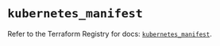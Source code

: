 # `kubernetes_manifest`

Refer to the Terraform Registry for docs: [`kubernetes_manifest`](https://registry.terraform.io/providers/hashicorp/kubernetes/2.33.0/docs/resources/manifest).
